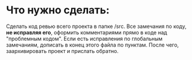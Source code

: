 # Что нужно сделать:

Сделать код ревью всего проекта в папке /src. Все замечания по коду, **не исправляя его**, оформить комментариями прямо в коде над "проблемным кодом". Если есть исправления по глобальным замечаниям, дописать в конец этого файла по пунктам. После чего, заархивировать проект и прислать обратно.